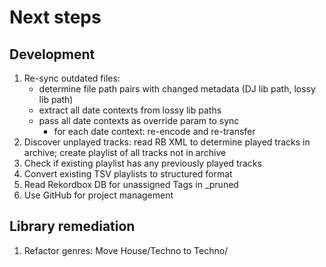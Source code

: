 # Next steps
## Development
1. Re-sync outdated files:
    * determine file path pairs with changed metadata (DJ lib path, lossy lib path)
    * extract all date contexts from lossy lib paths
    * pass all date contexts as override param to sync
        * for each date context: re-encode and re-transfer
2. Discover unplayed tracks: read RB XML to determine played tracks in archive; create playlist of all tracks not in archive
3. Check if existing playlist has any previously played tracks
4. Convert existing TSV playlists to structured format
5. Read Rekordbox DB for unassigned Tags in _pruned
6. Use GitHub for project management

## Library remediation
1. Refactor genres: Move House/Techno to Techno/